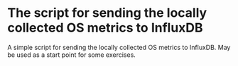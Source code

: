 # The script for sending the locally collected OS metrics to InfluxDB

A simple script for sending the locally collected OS metrics to InfluxDB. May be used as a start point for some exercises.
